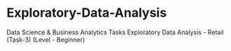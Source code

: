 # Exploratory-Data-Analysis
Data Science &amp; Business Analytics Tasks Exploratory Data Analysis - Retail (Task-3) (Level - Beginner)
